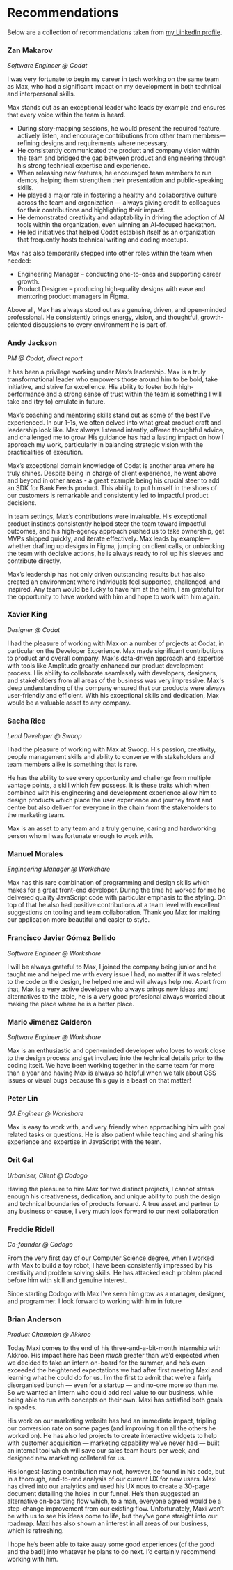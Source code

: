 # Recommendations

Below are a collection of recommendations taken from [my LinkedIn profile](https://www.linkedin.com/in/maxclaytonclowes/).

### Zan Makarov
_Software Engineer @ Codat_

I was very fortunate to begin my career in tech working on the same team as Max, who had a significant impact on my development in both technical and interpersonal skills.

Max stands out as an exceptional leader who leads by example and ensures that every voice within the team is heard.
- During story-mapping sessions, he would present the required feature, actively listen, and encourage contributions from other team members—refining designs and requirements where necessary.
- He consistently communicated the product and company vision within the team and bridged the gap between product and engineering through his strong technical expertise and experience.
- When releasing new features, he encouraged team members to run demos, helping them strengthen their presentation and public-speaking skills.
- He played a major role in fostering a healthy and collaborative culture across the team and organization — always giving credit to colleagues for their contributions and highlighting their impact.
- He demonstrated creativity and adaptability in driving the adoption of AI tools within the organization, even winning an AI-focused hackathon.
- He led initiatives that helped Codat establish itself as an organization that frequently hosts technical writing and coding meetups.

Max has also temporarily stepped into other roles within the team when needed:
- Engineering Manager – conducting one-to-ones and supporting career growth.
- Product Designer – producing high-quality designs with ease and mentoring product managers in Figma.

Above all, Max has always stood out as a genuine, driven, and open-minded professional. He consistently brings energy, vision, and thoughtful, growth-oriented discussions to every environment he is part of.

### Andy Jackson
_PM @ Codat, direct report_

It has been a privilege working under Max’s leadership. Max is a truly transformational leader who empowers those around him to be bold, take initiative, and strive for excellence. His ability to foster both high-performance and a strong sense of trust within the team is something I will take and (try to) emulate in future.

Max’s coaching and mentoring skills stand out as some of the best I’ve experienced. In our 1-1s, we often delved into what great product craft and leadership look like. Max always listened intently, offered thoughtful advice, and challenged me to grow. His guidance has had a lasting impact on how I approach my work, particularly in balancing strategic vision with the practicalities of execution.

Max’s exceptional domain knowledge of Codat is another area where he truly shines. Despite being in charge of client experience, he went above and beyond in other areas - a great example being his crucial steer to add an SDK for Bank Feeds product. This ability to put himself in the shoes of our customers is remarkable and consistently led to impactful product decisions.

In team settings, Max’s contributions were invaluable. His exceptional product instincts consistently helped steer the team toward impactful outcomes, and his high-agency approach pushed us to take ownership, get MVPs shipped quickly, and iterate effectively. Max leads by example—whether drafting up designs in Figma, jumping on client calls, or unblocking the team with decisive actions, he is always ready to roll up his sleeves and contribute directly.

Max’s leadership has not only driven outstanding results but has also created an environment where individuals feel supported, challenged, and inspired. Any team would be lucky to have him at the helm, I am grateful for the opportunity to have worked with him and hope to work with him again.

### Xavier King
_Designer @ Codat_

I had the pleasure of working with Max on a number of projects at Codat, in particular on the Developer Experience. Max made significant contributions to product and overall company. Max's data-driven approach and expertise with tools like Amplitude greatly enhanced our product development process. His ability to collaborate seamlessly with developers, designers, and stakeholders from all areas of the business was very impressive. Max's deep understanding of the company ensured that our products were always user-friendly and efficient. With his exceptional skills and dedication, Max would be a valuable asset to any company.

### Sacha Rice
_Lead Developer @ Swoop_

I had the pleasure of working with Max at Swoop. His passion, creativity, people management skills and ability to converse with stakeholders and team members alike is something that is rare. 

He has the ability to see every opportunity and challenge from multiple vantage points, a skill which few possess. It is these traits which when combined with his engineering and development experience allow him to design products which place the user experience and journey front and centre but also deliver for everyone in the chain from the stakeholders to the marketing team.

Max is an asset to any team and a truly genuine, caring and hardworking person whom I was fortunate enough to work with.

### Manuel Morales
_Engineering Manager @ Workshare_  

Max has this rare combination of programming and design skills which makes for a great front-end developer. During the time he worked for me he delivered quality JavaScript code with particular emphasis to the styling. On top of that he also had positive contributions at a team level with excellent suggestions on tooling and team collaboration. Thank you Max for making our application more beautiful and easier to style.


### Francisco Javier Gómez Bellido
_Software Engineer @ Workshare_  

I will be always grateful to Max, I joined the company being junior and he taught me and helped me with every issue I had, no matter if it was related to the code or the design, he helped me and will always help me.
Apart from that, Max is a very active developer who always brings new ideas and alternatives to the table, he is a very good profesional always worried about making the place where he is a better place.

### Mario Jimenez Calderon
_Software Engineer @ Workshare_  

Max is an enthusiastic and open-minded developer who loves to work close to the design process and get involved into the technical details prior to the coding itself. We have been working together in the same team for more than a year and having Max is always so helpful when we talk about CSS issues or visual bugs because this guy is a beast on that matter!

### Peter Lin
_QA Engineer @ Workshare_  

Max is easy to work with, and very friendly when approaching him with goal related tasks or questions. He is also patient while teaching and sharing his experience and expertise in JavaScript with the team.

### Orit Gal
_Urbaniser, Client @ Codogo_  

Having the pleasure to hire Max for two distinct projects, I cannot stress enough his creativeness, dedication, and unique ability to push the design and technical boundaries of products forward. A true asset and partner to any business or cause, I very much look forward to our next collaboration

### Freddie Ridell
_Co-founder @ Codogo_  

From the very first day of our Computer Science degree, when I worked with Max to build a toy robot, I have been consistently impressed by his creativity and problem solving skills. He has attacked each problem placed before him with skill and genuine interest.  

Since starting Codogo with Max I've seen him grow as a manager, designer, and programmer. I look forward to working with him in future

### Brian Anderson
_Product Champion @ Akkroo_ 

Today Maxi comes to the end of his three-and-a-bit-month internship with Akkroo. His impact here has been *much* greater than we’d expected when we decided to take an intern on-board for the summer, and he’s even exceeded the heightened expectations we had after first meeting Maxi and learning what he could do for us.
I’m the first to admit that we’re a fairly disorganised bunch — even for a startup — and no-one more so than me. So we wanted an intern who could add real value to our business, while being able to run with concepts on their own. Maxi has satisfied both goals in spades.  

His work on our marketing website has had an immediate impact, tripling our conversion rate on some pages (and improving it on all the others he worked on). He has also led projects to create interactive widgets to help with customer acquisition — marketing capability we’ve never had — built an internal tool which will save our sales team hours per week, and designed new marketing collateral for us.  

His longest-lasting contribution may not, however, be found in his code, but in a thorough, end-to-end analysis of our current UX for new users. Maxi has dived into our analytics and used his UX nous to create a 30-page document detailing the holes in our funnel. He’s then suggested an alternative on-boarding flow which, to a man, everyone agreed would be a step-change improvement from our existing flow. Unfortunately, Maxi won’t be with us to see his ideas come to life, but they’ve gone straight into our roadmap. Maxi has also shown an interest in all areas of our business, which is refreshing.  

I hope he’s been able to take away some good experiences (of the good and the bad!) into whatever he plans to do next. I’d certainly recommend working with him.
